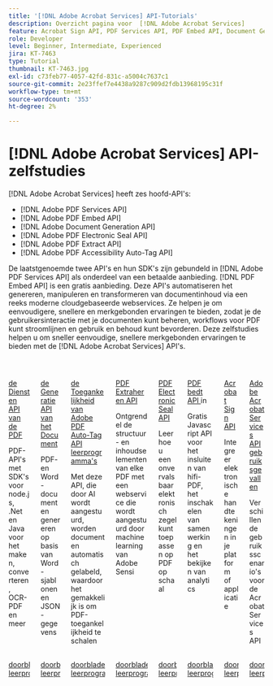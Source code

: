 ```yaml
---
title: '[!DNL Adobe Acrobat Services] API-Tutorials'
description: Overzicht pagina voor  [!DNL Adobe Acrobat Services]
feature: Acrobat Sign API, PDF Services API, PDF Embed API, Document Generation API, PDF Electronic Seal API, PDF Extract API, PDF Accessibility Auto-Tag API
role: Developer
level: Beginner, Intermediate, Experienced
jira: KT-7463
type: Tutorial
thumbnail: KT-7463.jpg
exl-id: c73feb77-4057-42fd-831c-a5004c7637c1
source-git-commit: 2e23ffef7e4438a9287c909d2fdb13968195c31f
workflow-type: tm+mt
source-wordcount: '353'
ht-degree: 2%

---
```


# [!DNL Adobe Acrobat Services] API-zelfstudies

[!DNL Adobe Acrobat Services] heeft zes hoofd-API&#39;s:

* [!DNL Adobe PDF Services API]
* [!DNL Adobe PDF Embed API]
* [!DNL Adobe Document Generation API]
* [!DNL Adobe PDF Electronic Seal API]
* [!DNL Adobe PDF Extract API]
* [!DNL Adobe PDF Accessibility Auto-Tag API]

De laatstgenoemde twee API&#39;s en hun SDK&#39;s zijn gebundeld in [!DNL Adobe PDF Services API] als onderdeel van een betaalde aanbieding. [!DNL PDF Embed API] is een gratis aanbieding. Deze API&#39;s automatiseren het genereren, manipuleren en transformeren van documentinhoud via een reeks moderne cloudgebaseerde webservices. Ze helpen je om eenvoudigere, snellere en merkgebonden ervaringen te bieden, zodat je de gebruikersinteractie met je documenten kunt beheren, workflows voor PDF kunt stroomlijnen en gebruik en behoud kunt bevorderen. Deze zelfstudies helpen u om sneller eenvoudige, snellere merkgebonden ervaringen te bieden met de [!DNL Adobe Acrobat Services] API&#39;s.

<!-- Comment -->
<!-- CARDS

* https://experienceleague.adobe.com/nl/docs/acrobat-services-learn/tutorials/pdfservices/overview-pdfservices
  {target = _self}
  {title = PDF Services API}
  {description = PDF APIs with SDKs for node.js, .Net, and Java to create, convert, OCR PDFs, and more}
  {image = https://experienceleague.adobe.com/nl/docs/acrobat-services-learn/tutorials/media_1a7b3ae4fc2b8c33c920f81a3eee05dc358108a74.png?width=400&format=webply&optimize=medium}
  {cta = Browse tutorials}
* https://experienceleague.adobe.com/nl/docs/acrobat-services-learn/tutorials/docgen/overview-docgen
  {target = _self}
  {title = Document Generation API}
  {description = Generate PDF and Word documents from Word templates and JSON data}
  {image = https://experienceleague.adobe.com/nl/docs/acrobat-services-learn/tutorials/media_1e4df708e549cf00ce0fb7fa1782957786ad4886b.png?width=400&format=webply&optimize=medium}
  {cta = Browse tutorials}
* https://experienceleague.adobe.com/nl/docs/acrobat-services-learn/tutorials/pdfaccessibility/overview-accessibility
  {target = _self}
  {title = Adobe PDF Accessibility Auto-Tag API tutorials}
  {description = This AI-powered API automatically tags documents making it easy to scale PDF accessibiity}
  {image = https://experienceleague.adobe.com/nl/docs/acrobat-services-learn/tutorials/media_1441e8f0ef7b4a044f3e6355d66fa8f88146f9394.png?width=400&format=webply&optimize=medium}
  {cta = Browse tutorials}
* https://experienceleague.adobe.com/nl/docs/acrobat-services-learn/tutorials/pdfextract/overview-extract
  {target = _self}
  {title = PDF Extract API}
  {description = Unlock the structure and content elements of any PDF with a web service powered by Adobe Sensi's machine learning}
  {image = https://experienceleague.adobe.com/nl/docs/acrobat-services-learn/tutorials/media_1441e8f0ef7b4a044f3e6355d66fa8f88146f9394.png?width=400&format=webply&optimize=medium}
  {cta = Browse tutorials}
* https://experienceleague.adobe.com/nl/docs/acrobat-services-learn/tutorials/eseal/overview-electronic-seal
  {target = _self}
  {title = PDF Electronic Seal API}
  {description = Learn how to apply a tamper-evident electronic seal to PDFs at scale}
  {image = https://experienceleague.adobe.com/nl/docs/acrobat-services-learn/tutorials/media_1144424efd29c8faaf22aceff3f73d80fb7fb3ac1.png?width=400&format=webply&optimize=medium}
  {cta = Browse tutorials}
* https://experienceleague.adobe.com/nl/docs/acrobat-services-learn/tutorials/pdfembed/overview-embed
  {target = _self}
  {title = PDF Embed API}
  {description = Free Javascript API to embed high-fidelity PDFs, enable collaboration, and see analytics}
  {image = https://experienceleague.adobe.com/nl/docs/acrobat-services-learn/tutorials/media_100c64db6899f092f8a30e0d153091398242f8abc.png?width=400&format=webply&optimize=medium}
  {cta = Browse tutorials}
* https://experienceleague.adobe.com/nl/docs/acrobat-services-learn/tutorials/acrobatsign/overview-sign
  {target = _self}
  {title = Acrobat Sign API}
  {description = Integrate e-signatures into your platform or application}
  {image = https://experienceleague.adobe.com/nl/docs/acrobat-services-learn/tutorials/media_1f579a346e7d3a7647236d7b81daf49d45dafde35.png?width=400&format=webply&optimize=medium}
  {cta = Browse tutorials}
* https://experienceleague.adobe.com/nl/docs/acrobat-services-learn/tutorials/usecases/overview-usecases
  {target = _self}
  {title = Adobe Acrobat Services API use cases}
  {description = A wide variety of Acrobat Services API use cases}
  {image = https://experienceleague.adobe.com/nl/docs/acrobat-services-learn/tutorials/media_13219295abc6d94806a7cccf552effa9b54f25ecf.png?width=400&format=webply&optimize=medium}
  {cta = Browse tutorials}

-->
<!-- End Comment -->

<!-- START CARDS HTML - DO NOT MODIFY BY HAND -->
<div class="columns">
    <div class="column is-half-tablet is-half-desktop is-one-third-widescreen" aria-label="PDF Services API">
        <div class="card" style="height: 100%; display: flex; flex-direction: column; height: 100%;">
            <div class="card-image">
                <figure class="image x-is-16by9">
                    <a href="https://experienceleague.adobe.com/nl/docs/acrobat-services-learn/tutorials/pdfservices/overview-pdfservices" title="PDF Services API" target="_self" rel="referrer">
                        <img class="is-bordered-r-small" src="https://experienceleague.adobe.com/nl/docs/acrobat-services-learn/tutorials/media_1a7b3ae4fc2b8c33c920f81a3eee05dc358108a74.png?width=400&format=webply&optimize=medium" alt="PDF Services API"
                             style="width: 100%; aspect-ratio: 16 / 9; object-fit: cover; overflow: hidden; display: block; margin: auto;">
                    </a>
                </figure>
            </div>
            <div class="card-content is-padded-small" style="display: flex; flex-direction: column; flex-grow: 1; justify-content: space-between;">
                <div class="top-card-content">
                    <p class="headline is-size-6 has-text-weight-bold">
                        <a href="https://experienceleague.adobe.com/nl/docs/acrobat-services-learn/tutorials/pdfservices/overview-pdfservices" target="_self" rel="referrer" title="PDF Services API"> de Diensten API van de PDF </a>
                    </p>
                    <p class="is-size-6">PDF-API's met SDK's voor node.js, .Net en Java voor het maken, converteren, OCR-PDF en meer</p>
                </div>
                <a href="https://experienceleague.adobe.com/nl/docs/acrobat-services-learn/tutorials/pdfservices/overview-pdfservices" target="_self" rel="referrer" class="spectrum-Button spectrum-Button--outline spectrum-Button--primary spectrum-Button--sizeM" style="align-self: flex-start; margin-top: 1rem;">
                    <span class="spectrum-Button-label has-no-wrap has-text-weight-bold"> doorblader leerprogramma's </span>
                </a>
            </div>
        </div>
    </div>
    <div class="column is-half-tablet is-half-desktop is-one-third-widescreen" aria-label="Document Generation API">
        <div class="card" style="height: 100%; display: flex; flex-direction: column; height: 100%;">
            <div class="card-image">
                <figure class="image x-is-16by9">
                    <a href="https://experienceleague.adobe.com/nl/docs/acrobat-services-learn/tutorials/docgen/overview-docgen" title="API voor documentgeneratie" target="_self" rel="referrer">
                        <img class="is-bordered-r-small" src="https://experienceleague.adobe.com/nl/docs/acrobat-services-learn/tutorials/media_1e4df708e549cf00ce0fb7fa1782957786ad4886b.png?width=400&format=webply&optimize=medium" alt="API voor documentgeneratie"
                             style="width: 100%; aspect-ratio: 16 / 9; object-fit: cover; overflow: hidden; display: block; margin: auto;">
                    </a>
                </figure>
            </div>
            <div class="card-content is-padded-small" style="display: flex; flex-direction: column; flex-grow: 1; justify-content: space-between;">
                <div class="top-card-content">
                    <p class="headline is-size-6 has-text-weight-bold">
                        <a href="https://experienceleague.adobe.com/nl/docs/acrobat-services-learn/tutorials/docgen/overview-docgen" target="_self" rel="referrer" title="API voor documentgeneratie"> de Generatie API van het Document </a>
                    </p>
                    <p class="is-size-6">PDF- en Word-documenten genereren op basis van Word-sjablonen en JSON-gegevens</p>
                </div>
                <a href="https://experienceleague.adobe.com/nl/docs/acrobat-services-learn/tutorials/docgen/overview-docgen" target="_self" rel="referrer" class="spectrum-Button spectrum-Button--outline spectrum-Button--primary spectrum-Button--sizeM" style="align-self: flex-start; margin-top: 1rem;">
                    <span class="spectrum-Button-label has-no-wrap has-text-weight-bold"> doorblader leerprogramma's </span>
                </a>
            </div>
        </div>
    </div>
    <div class="column is-half-tablet is-half-desktop is-one-third-widescreen" aria-label="Adobe PDF Accessibility Auto-Tag API tutorials">
        <div class="card" style="height: 100%; display: flex; flex-direction: column; height: 100%;">
            <div class="card-image">
                <figure class="image x-is-16by9">
                    <a href="https://experienceleague.adobe.com/nl/docs/acrobat-services-learn/tutorials/pdfaccessibility/overview-accessibility" title="Zelfstudies voor Adobe PDF Accessibility Auto-Tag API" target="_self" rel="referrer">
                        <img class="is-bordered-r-small" src="https://experienceleague.adobe.com/nl/docs/acrobat-services-learn/tutorials/media_1441e8f0ef7b4a044f3e6355d66fa8f88146f9394.png?width=400&format=webply&optimize=medium" alt="Zelfstudies voor Adobe PDF Accessibility Auto-Tag API"
                             style="width: 100%; aspect-ratio: 16 / 9; object-fit: cover; overflow: hidden; display: block; margin: auto;">
                    </a>
                </figure>
            </div>
            <div class="card-content is-padded-small" style="display: flex; flex-direction: column; flex-grow: 1; justify-content: space-between;">
                <div class="top-card-content">
                    <p class="headline is-size-6 has-text-weight-bold">
                        <a href="https://experienceleague.adobe.com/nl/docs/acrobat-services-learn/tutorials/pdfaccessibility/overview-accessibility" target="_self" rel="referrer" title="Zelfstudies voor Adobe PDF Accessibility Auto-Tag API"> de Toegankelijkheid van Adobe PDF Auto-Tag API leerprogramma's </a>
                    </p>
                    <p class="is-size-6">Met deze API, die door AI wordt aangestuurd, worden documenten automatisch gelabeld, waardoor het gemakkelijk is om PDF-toegankelijkheid te schalen</p>
                </div>
                <a href="https://experienceleague.adobe.com/nl/docs/acrobat-services-learn/tutorials/pdfaccessibility/overview-accessibility" target="_self" rel="referrer" class="spectrum-Button spectrum-Button--outline spectrum-Button--primary spectrum-Button--sizeM" style="align-self: flex-start; margin-top: 1rem;">
                    <span class="spectrum-Button-label has-no-wrap has-text-weight-bold"> doorblader leerprogramma's </span>
                </a>
            </div>
        </div>
    </div>
    <div class="column is-half-tablet is-half-desktop is-one-third-widescreen" aria-label="PDF Extract API">
        <div class="card" style="height: 100%; display: flex; flex-direction: column; height: 100%;">
            <div class="card-image">
                <figure class="image x-is-16by9">
                    <a href="https://experienceleague.adobe.com/nl/docs/acrobat-services-learn/tutorials/pdfextract/overview-extract" title="PDF Extract-API" target="_self" rel="referrer">
                        <img class="is-bordered-r-small" src="https://experienceleague.adobe.com/nl/docs/acrobat-services-learn/tutorials/media_1441e8f0ef7b4a044f3e6355d66fa8f88146f9394.png?width=400&format=webply&optimize=medium" alt="PDF Extract-API"
                             style="width: 100%; aspect-ratio: 16 / 9; object-fit: cover; overflow: hidden; display: block; margin: auto;">
                    </a>
                </figure>
            </div>
            <div class="card-content is-padded-small" style="display: flex; flex-direction: column; flex-grow: 1; justify-content: space-between;">
                <div class="top-card-content">
                    <p class="headline is-size-6 has-text-weight-bold">
                        <a href="https://experienceleague.adobe.com/nl/docs/acrobat-services-learn/tutorials/pdfextract/overview-extract" target="_self" rel="referrer" title="PDF Extract-API"> PDF Extraheren API </a>
                    </p>
                    <p class="is-size-6">Ontgrendel de structuur- en inhoudselementen van elke PDF met een webservice die wordt aangestuurd door machine learning van Adobe Sensi</p>
                </div>
                <a href="https://experienceleague.adobe.com/nl/docs/acrobat-services-learn/tutorials/pdfextract/overview-extract" target="_self" rel="referrer" class="spectrum-Button spectrum-Button--outline spectrum-Button--primary spectrum-Button--sizeM" style="align-self: flex-start; margin-top: 1rem;">
                    <span class="spectrum-Button-label has-no-wrap has-text-weight-bold"> doorblader leerprogramma's </span>
                </a>
            </div>
        </div>
    </div>
    <div class="column is-half-tablet is-half-desktop is-one-third-widescreen" aria-label="PDF Electronic Seal API">
        <div class="card" style="height: 100%; display: flex; flex-direction: column; height: 100%;">
            <div class="card-image">
                <figure class="image x-is-16by9">
                    <a href="https://experienceleague.adobe.com/nl/docs/acrobat-services-learn/tutorials/eseal/overview-electronic-seal" title="PDF Electronic Seal API" target="_self" rel="referrer">
                        <img class="is-bordered-r-small" src="https://experienceleague.adobe.com/nl/docs/acrobat-services-learn/tutorials/media_1144424efd29c8faaf22aceff3f73d80fb7fb3ac1.png?width=400&format=webply&optimize=medium" alt="PDF Electronic Seal API"
                             style="width: 100%; aspect-ratio: 16 / 9; object-fit: cover; overflow: hidden; display: block; margin: auto;">
                    </a>
                </figure>
            </div>
            <div class="card-content is-padded-small" style="display: flex; flex-direction: column; flex-grow: 1; justify-content: space-between;">
                <div class="top-card-content">
                    <p class="headline is-size-6 has-text-weight-bold">
                        <a href="https://experienceleague.adobe.com/nl/docs/acrobat-services-learn/tutorials/eseal/overview-electronic-seal" target="_self" rel="referrer" title="PDF Electronic Seal API"> PDF Electronic Seal API </a>
                    </p>
                    <p class="is-size-6">Leer hoe u een onvervalsbaar elektronisch zegel kunt toepassen op PDF op schaal</p>
                </div>
                <a href="https://experienceleague.adobe.com/nl/docs/acrobat-services-learn/tutorials/eseal/overview-electronic-seal" target="_self" rel="referrer" class="spectrum-Button spectrum-Button--outline spectrum-Button--primary spectrum-Button--sizeM" style="align-self: flex-start; margin-top: 1rem;">
                    <span class="spectrum-Button-label has-no-wrap has-text-weight-bold"> doorblader leerprogramma's </span>
                </a>
            </div>
        </div>
    </div>
    <div class="column is-half-tablet is-half-desktop is-one-third-widescreen" aria-label="PDF Embed API">
        <div class="card" style="height: 100%; display: flex; flex-direction: column; height: 100%;">
            <div class="card-image">
                <figure class="image x-is-16by9">
                    <a href="https://experienceleague.adobe.com/nl/docs/acrobat-services-learn/tutorials/pdfembed/overview-embed" title="PDF Embed-API" target="_self" rel="referrer">
                        <img class="is-bordered-r-small" src="https://experienceleague.adobe.com/nl/docs/acrobat-services-learn/tutorials/media_100c64db6899f092f8a30e0d153091398242f8abc.png?width=400&format=webply&optimize=medium" alt="PDF Embed-API"
                             style="width: 100%; aspect-ratio: 16 / 9; object-fit: cover; overflow: hidden; display: block; margin: auto;">
                    </a>
                </figure>
            </div>
            <div class="card-content is-padded-small" style="display: flex; flex-direction: column; flex-grow: 1; justify-content: space-between;">
                <div class="top-card-content">
                    <p class="headline is-size-6 has-text-weight-bold">
                        <a href="https://experienceleague.adobe.com/nl/docs/acrobat-services-learn/tutorials/pdfembed/overview-embed" target="_self" rel="referrer" title="PDF Embed-API"> PDF bedt API </a> in
                    </p>
                    <p class="is-size-6">Gratis Javascript API voor het insluiten van hifi-PDF, het inschakelen van samenwerking en het bekijken van analytics</p>
                </div>
                <a href="https://experienceleague.adobe.com/nl/docs/acrobat-services-learn/tutorials/pdfembed/overview-embed" target="_self" rel="referrer" class="spectrum-Button spectrum-Button--outline spectrum-Button--primary spectrum-Button--sizeM" style="align-self: flex-start; margin-top: 1rem;">
                    <span class="spectrum-Button-label has-no-wrap has-text-weight-bold"> doorblader leerprogramma's </span>
                </a>
            </div>
        </div>
    </div>
    <div class="column is-half-tablet is-half-desktop is-one-third-widescreen" aria-label="Acrobat Sign API">
        <div class="card" style="height: 100%; display: flex; flex-direction: column; height: 100%;">
            <div class="card-image">
                <figure class="image x-is-16by9">
                    <a href="https://experienceleague.adobe.com/nl/docs/acrobat-services-learn/tutorials/acrobatsign/overview-sign" title="Acrobat Sign- API" target="_self" rel="referrer">
                        <img class="is-bordered-r-small" src="https://experienceleague.adobe.com/nl/docs/acrobat-services-learn/tutorials/media_1f579a346e7d3a7647236d7b81daf49d45dafde35.png?width=400&format=webply&optimize=medium" alt="Acrobat Sign- API"
                             style="width: 100%; aspect-ratio: 16 / 9; object-fit: cover; overflow: hidden; display: block; margin: auto;">
                    </a>
                </figure>
            </div>
            <div class="card-content is-padded-small" style="display: flex; flex-direction: column; flex-grow: 1; justify-content: space-between;">
                <div class="top-card-content">
                    <p class="headline is-size-6 has-text-weight-bold">
                        <a href="https://experienceleague.adobe.com/nl/docs/acrobat-services-learn/tutorials/acrobatsign/overview-sign" target="_self" rel="referrer" title="Acrobat Sign- API"> Acrobat Sign API </a>
                    </p>
                    <p class="is-size-6">Integreer elektronische handtekeningen in je platform of applicatie</p>
                </div>
                <a href="https://experienceleague.adobe.com/nl/docs/acrobat-services-learn/tutorials/acrobatsign/overview-sign" target="_self" rel="referrer" class="spectrum-Button spectrum-Button--outline spectrum-Button--primary spectrum-Button--sizeM" style="align-self: flex-start; margin-top: 1rem;">
                    <span class="spectrum-Button-label has-no-wrap has-text-weight-bold"> doorblader leerprogramma's </span>
                </a>
            </div>
        </div>
    </div>
    <div class="column is-half-tablet is-half-desktop is-one-third-widescreen" aria-label="Adobe Acrobat Services API use cases">
        <div class="card" style="height: 100%; display: flex; flex-direction: column; height: 100%;">
            <div class="card-image">
                <figure class="image x-is-16by9">
                    <a href="https://experienceleague.adobe.com/nl/docs/acrobat-services-learn/tutorials/usecases/overview-usecases" title="Gebruiksscenario’s voor Adobe Acrobat Services API" target="_self" rel="referrer">
                        <img class="is-bordered-r-small" src="https://experienceleague.adobe.com/nl/docs/acrobat-services-learn/tutorials/media_13219295abc6d94806a7cccf552effa9b54f25ecf.png?width=400&format=webply&optimize=medium" alt="Gebruiksscenario’s voor Adobe Acrobat Services API"
                             style="width: 100%; aspect-ratio: 16 / 9; object-fit: cover; overflow: hidden; display: block; margin: auto;">
                    </a>
                </figure>
            </div>
            <div class="card-content is-padded-small" style="display: flex; flex-direction: column; flex-grow: 1; justify-content: space-between;">
                <div class="top-card-content">
                    <p class="headline is-size-6 has-text-weight-bold">
                        <a href="https://experienceleague.adobe.com/nl/docs/acrobat-services-learn/tutorials/usecases/overview-usecases" target="_self" rel="referrer" title="Gebruiksscenario’s voor Adobe Acrobat Services API"> Adobe Acrobat Services API gebruiksgevallen </a>
                    </p>
                    <p class="is-size-6">Verschillende gebruiksscenario's voor de Acrobat Services API</p>
                </div>
                <a href="https://experienceleague.adobe.com/nl/docs/acrobat-services-learn/tutorials/usecases/overview-usecases" target="_self" rel="referrer" class="spectrum-Button spectrum-Button--outline spectrum-Button--primary spectrum-Button--sizeM" style="align-self: flex-start; margin-top: 1rem;">
                    <span class="spectrum-Button-label has-no-wrap has-text-weight-bold"> doorblader leerprogramma's </span>
                </a>
            </div>
        </div>
    </div>
</div>
<!-- END CARDS HTML - DO NOT MODIFY BY HAND -->

